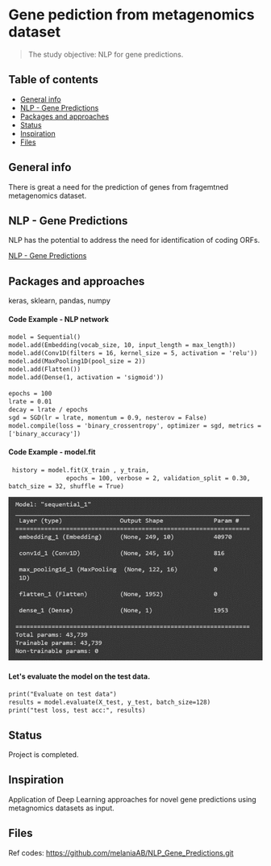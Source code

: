 # Gene pediction from metagenomics dataset 

> The study objective: NLP for gene predictions. 


## Table of contents
* [General info](#general-info)
* [NLP - Gene Predictions](#Link)
* [Packages and approaches](#R)
* [Status](#status)
* [Inspiration](#inspiration)
* [Files](#files) 

## General info
There is great a need for the prediction of genes from fragemtned metagenomics dataset.

## NLP - Gene Predictions
NLP has the potential to address the need for identification of coding ORFs.

[NLP - Gene Predictions](https://www.hindawi.com/journals/bmri/2017/4740354/)


## Packages and approaches
keras, sklearn, pandas, numpy


#### Code Example - NLP network 
    model = Sequential()
    model.add(Embedding(vocab_size, 10, input_length = max_length))
    model.add(Conv1D(filters = 16, kernel_size = 5, activation = 'relu'))
    model.add(MaxPooling1D(pool_size = 2))
    model.add(Flatten())
    model.add(Dense(1, activation = 'sigmoid'))

    epochs = 100
    lrate = 0.01
    decay = lrate / epochs
    sgd = SGD(lr = lrate, momentum = 0.9, nesterov = False)
    model.compile(loss = 'binary_crossentropy', optimizer = sgd, metrics = ['binary_accuracy'])
        
 #### Code Example - model.fit
     history = model.fit(X_train , y_train, 
                    epochs = 100, verbose = 2, validation_split = 0.30, batch_size = 32, shuffle = True)
                
![model summary](./NLP_sum.png) 

#### Let's evaluate the model on the test data.
    print("Evaluate on test data")
    results = model.evaluate(X_test, y_test, batch_size=128)
    print("test loss, test acc:", results)

 
## Status
Project is completed.


## Inspiration
Application of Deep Learning approaches for novel gene predictions using metagnomics datasets as input.


## Files 
Ref codes: https://github.com/melaniaAB/NLP_Gene_Predictions.git

